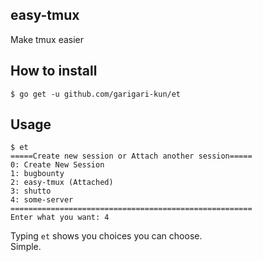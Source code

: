 ## easy-tmux
Make tmux easier

## How to install
```
$ go get -u github.com/garigari-kun/et
```

## Usage
```
$ et
=====Create new session or Attach another session=====
0: Create New Session
1: bugbounty
2: easy-tmux (Attached)
3: shutto
4: some-server
======================================================
Enter what you want: 4

```

Typing ``` et ``` shows you choices you can choose.<br>
Simple.
